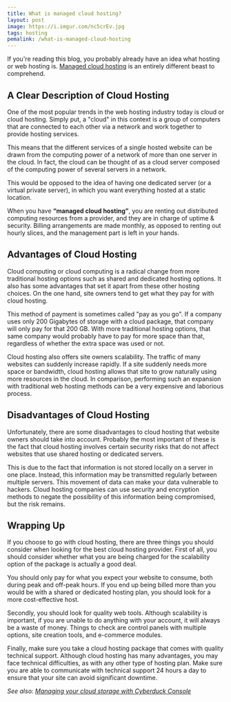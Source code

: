 ```yaml
---
title: What is managed cloud hosting?
layout: post
image: https://i.imgur.com/nc5crEv.jpg
tags: hosting
pemalink: /what-is-managed-cloud-hosting
---
```


If you're reading this blog, you probably already have an idea what hosting or web hosting is. [Managed cloud hosting](https://www.temok.com/managed-amazon-cloud-hosting) is an entirely different beast to comprehend.

## A Clear Description of Cloud Hosting

One of the most popular trends in the web hosting industry today is cloud or cloud hosting. Simply put, a "cloud" in this context is a group of computers that are connected to each other via a network and work together to provide hosting services.

This means that the different services of a single hosted website can be drawn from the computing power of a network of more than one server in the cloud. In fact, the cloud can be thought of as a cloud server composed of the computing power of several servers in a network.

This would be opposed to the idea of having one dedicated server (or a virtual private server), in which you want everything hosted at a static location.

When you have **“managed cloud hosting”**, you are renting out distributed computing resources from a provider, and they are in charge of uptime & security. Billing arrangements are made monthly, as opposed to renting out hourly slices, and the management part is left in your hands.

## Advantages of Cloud Hosting

Cloud computing or cloud computing is a radical change from more traditional hosting options such as shared and dedicated hosting options. It also has some advantages that set it apart from these other hosting choices. On the one hand, site owners tend to get what they pay for with cloud hosting. 

This method of payment is sometimes called "pay as you go". If a company uses only 200 Gigabytes of storage with a cloud package, that company will only pay for that 200 GB. With more traditional hosting options, that same company would probably have to pay for more space than that, regardless of whether the extra space was used or not.

Cloud hosting also offers site owners scalability. The traffic of many websites can suddenly increase rapidly. If a site suddenly needs more space or bandwidth, cloud hosting allows that site to grow naturally using more resources in the cloud. In comparison, performing such an expansion with traditional web hosting methods can be a very expensive and laborious process.

## Disadvantages of Cloud Hosting

Unfortunately, there are some disadvantages to cloud hosting that website owners should take into account. Probably the most important of these is the fact that cloud hosting involves certain security risks that do not affect websites that use shared hosting or dedicated servers.

This is due to the fact that information is not stored locally on a server in one place. Instead, this information may be transmitted regularly between multiple servers. This movement of data can make your data vulnerable to hackers. Cloud hosting companies can use security and encryption methods to negate the possibility of this information being compromised, but the risk remains.

## Wrapping Up

If you choose to go with cloud hosting, there are three things you should consider when looking for the best cloud hosting provider. First of all, you should consider whether what you are being charged for the scalability option of the package is actually a good deal.

You should only pay for what you expect your website to consume, both during peak and off-peak hours. If you end up being billed more than you would be with a shared or dedicated hosting plan, you should look for a more cost-effective host.

Secondly, you should look for quality web tools. Although scalability is important, if you are unable to do anything with your account, it will always be a waste of money. Things to check are control panels with multiple options, site creation tools, and e-commerce modules.

Finally, make sure you take a cloud hosting package that comes with quality technical support. Although cloud hosting has many advantages, you may face technical difficulties, as with any other type of hosting plan. Make sure you are able to communicate with technical support 24 hours a day to ensure that your site can avoid significant downtime.


*See also: [Managing your cloud storage with Cyberduck Console](https://d0z.me/cyberduck-console/)*
